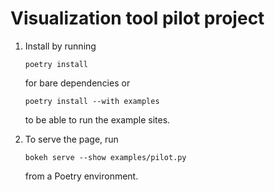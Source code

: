 # Visualization tool pilot project

1. Install by running
   ```
   poetry install
   ```
   for bare dependencies or
   ```
   poetry install --with examples
   ```
   to be able to run the example sites.

2. To serve the page, run
   ```
   bokeh serve --show examples/pilot.py
   ```
   from a Poetry environment.
